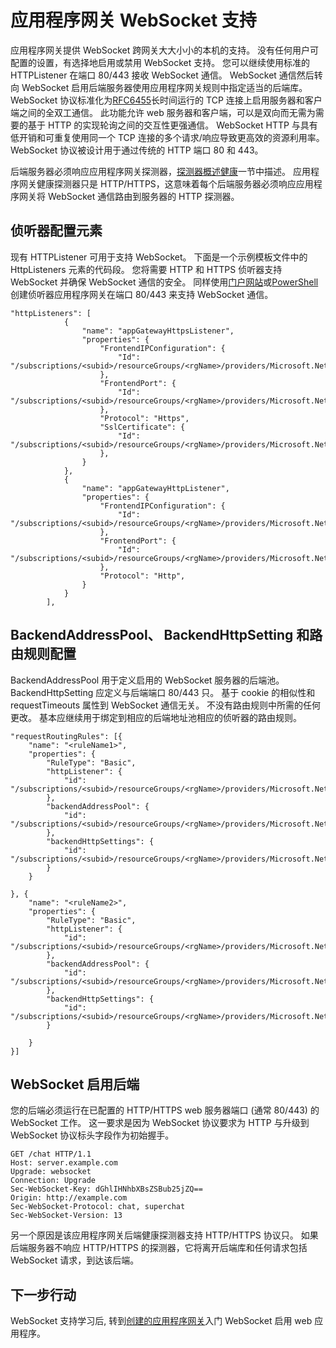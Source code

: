 <properties
   pageTitle="应用程序网关 WebSocket 支持 |Microsoft Azure"
   description="此页提供的应用程序网关 WebSocket 支持概述。"
   documentationCenter="na"
   services="application-gateway"
   authors="amsriva"
   manager="rossort"
   editor="amsriva"/>
<tags
   ms.service="application-gateway"
   ms.devlang="na"
   ms.topic="article"
   ms.tgt_pltfrm="na"
   ms.workload="infrastructure-services"
   ms.date="09/16/2016"
   ms.author="amsriva"/>

# <a name="application-gateway-websocket-support"></a>应用程序网关 WebSocket 支持

应用程序网关提供 WebSocket 跨网关大大小小的本机的支持。 没有任何用户可配置的设置，有选择地启用或禁用 WebSocket 支持。 您可以继续使用标准的 HTTPListener 在端口 80/443 接收 WebSocket 通信。 WebSocket 通信然后转向 WebSocket 启用后端服务器使用应用程序网关规则中指定适当的后端库。 WebSocket 协议标准化为[RFC6455](https://tools.ietf.org/html/rfc6455)长时间运行的 TCP 连接上启用服务器和客户端之间的全双工通信。 此功能允许 web 服务器和客户端，可以是双向而无需为需要的基于 HTTP 的实现轮询之间的交互性更强通信。  WebSocket HTTP 与具有低开销和可重复使用同一个 TCP 连接的多个请求/响应导致更高效的资源利用率。 WebSocket 协议被设计用于通过传统的 HTTP 端口 80 和 443。

后端服务器必须响应应用程序网关探测器，[探测器概述健康](application-gateway-probe-overview.md)一节中描述。 应用程序网关健康探测器只是 HTTP/HTTPS，这意味着每个后端服务器必须响应应用程序网关将 WebSocket 通信路由到服务器的 HTTP 探测器。

## <a name="listener-configuration-element"></a>侦听器配置元素

现有 HTTPListener 可用于支持 WebSocket。 下面是一个示例模板文件中的 HttpListeners 元素的代码段。 您将需要 HTTP 和 HTTPS 侦听器支持 WebSocket 并确保 WebSocket 通信的安全。 同样使用[门户网站](application-gateway-create-gateway-portal.md)或[PowerShell](application-gateway-create-gateway-arm.md)创建侦听器应用程序网关在端口 80/443 来支持 WebSocket 通信。


    "httpListeners": [
                {
                    "name": "appGatewayHttpsListener",
                    "properties": {
                        "FrontendIPConfiguration": {
                            "Id": "/subscriptions/<subid>/resourceGroups/<rgName>/providers/Microsoft.Network/applicationGateways/applicationGateway1/frontendIPConfigurations/DefaultFrontendPublicIP"
                        },
                        "FrontendPort": {
                            "Id": "/subscriptions/<subid>/resourceGroups/<rgName>/providers/Microsoft.Network/applicationGateways/applicationGateway1/frontendPorts/appGatewayFrontendPort443'"
                        },
                        "Protocol": "Https",
                        "SslCertificate": {
                            "Id": "/subscriptions/<subid>/resourceGroups/<rgName>/providers/Microsoft.Network/applicationGateways/applicationGateway1/sslCertificates/appGatewaySslCert1'"
                        },
                    }
                },
                {
                    "name": "appGatewayHttpListener",
                    "properties": {
                        "FrontendIPConfiguration": {
                            "Id": "/subscriptions/<subid>/resourceGroups/<rgName>/providers/Microsoft.Network/applicationGateways/applicationGateway1/frontendIPConfigurations/appGatewayFrontendIP'"
                        },
                        "FrontendPort": {
                            "Id": "/subscriptions/<subid>/resourceGroups/<rgName>/providers/Microsoft.Network/applicationGateways/applicationGateway1/frontendPorts/appGatewayFrontendPort80'"
                        },
                        "Protocol": "Http",
                    }
                }
            ],

## <a name="backendaddresspool-backendhttpsetting-and-routing-rule-configuration"></a>BackendAddressPool、 BackendHttpSetting 和路由规则配置

BackendAddressPool 用于定义启用的 WebSocket 服务器的后端池。 BackendHttpSetting 应定义与后端端口 80/443 只。 基于 cookie 的相似性和 requestTimeouts 属性到 WebSocket 通信无关。 不没有路由规则中所需的任何更改。 基本应继续用于绑定到相应的后端地址池相应的侦听器的路由规则。 

    "requestRoutingRules": [{
        "name": "<ruleName1>",
        "properties": {
            "RuleType": "Basic",
            "httpListener": {
                "id": "/subscriptions/<subid>/resourceGroups/<rgName>/providers/Microsoft.Network/applicationGateways/applicationGateway1/httpListeners/appGatewayHttpsListener')]"
            },
            "backendAddressPool": {
                "id": "/subscriptions/<subid>/resourceGroups/<rgName>/providers/Microsoft.Network/applicationGateways/applicationGateway1/backendAddressPools/ContosoServerPool')]"
            },
            "backendHttpSettings": {
                "id": "/subscriptions/<subid>/resourceGroups/<rgName>/providers/Microsoft.Network/applicationGateways/applicationGateway1/backendHttpSettingsCollection/appGatewayBackendHttpSettings')]"
            }
        }

    }, {
        "name": "<ruleName2>",
        "properties": {
            "RuleType": "Basic",
            "httpListener": {
                "id": "/subscriptions/<subid>/resourceGroups/<rgName>/providers/Microsoft.Network/applicationGateways/applicationGateway1/httpListeners/appGatewayHttpListener')]"
            },
            "backendAddressPool": {
                "id": "/subscriptions/<subid>/resourceGroups/<rgName>/providers/Microsoft.Network/applicationGateways/applicationGateway1/backendAddressPools/ContosoServerPool')]"
            },
            "backendHttpSettings": {
                "id": "/subscriptions/<subid>/resourceGroups/<rgName>/providers/Microsoft.Network/applicationGateways/applicationGateway1/backendHttpSettingsCollection/appGatewayBackendHttpSettings')]"
            }

        }
    }]

## <a name="websocket-enabled-backend"></a>WebSocket 启用后端

您的后端必须运行在已配置的 HTTP/HTTPS web 服务器端口 (通常 80/443) 的 WebSocket 工作。 这一要求是因为 WebSocket 协议要求为 HTTP 与升级到 WebSocket 协议标头字段作为初始握手。

    GET /chat HTTP/1.1
    Host: server.example.com
    Upgrade: websocket
    Connection: Upgrade
    Sec-WebSocket-Key: dGhlIHNhbXBsZSBub25jZQ==
    Origin: http://example.com
    Sec-WebSocket-Protocol: chat, superchat
    Sec-WebSocket-Version: 13

另一个原因是该应用程序网关后端健康探测器支持 HTTP/HTTPS 协议只。 如果后端服务器不响应 HTTP/HTTPS 的探测器，它将离开后端库和任何请求包括 WebSocket 请求，到达该后端。

## <a name="next-steps"></a>下一步行动

WebSocket 支持学习后, 转到[创建的应用程序网关](application-gateway-create-gateway.md)入门 WebSocket 启用 web 应用程序。
